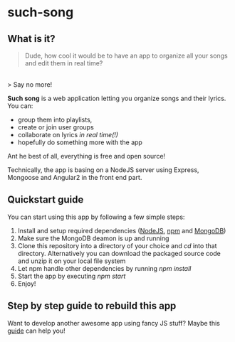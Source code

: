 # such-song
## What is it?
> Dude, how cool it would be to have an app to organize all your songs and edit them in real time?
</br>
> Say no more!

**Such song** is a web application letting you organize songs and their lyrics. 
You can:
- group them into playlists, 
- create or join user groups
- collaborate on lyrics *in real time(!)*
- hopefully do something more with the app

Ant he best of all, everything is free and open source!

Technically, the app is basing on a NodeJS server using Express, Mongoose and Angular2 in the front end part.
## Quickstart guide
You can start using this app by following a few simple steps:

1. Install and setup required dependencies ([NodeJS](https://nodejs.org/), [npm](https://www.npmjs.com/) and [MongoDB](https://www.mongodb.com/))
2. Make sure the MongoDB deamon is up and running
3. Clone this repository into a directory of your choice and *cd* into that directory. Alternatively you can download the packaged source code and unzip it on your local file system
4. Let npm handle other dependencies by running *npm install*
5. Start the app by executing *npm start*
6. Enjoy!

## Step by step guide to rebuild this app
Want to develop another awesome app using fancy JS stuff? Maybe this [guide](docs/HOWTO.md) can help you!
